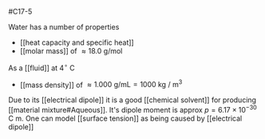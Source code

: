 #C17-5 

Water has a number of properties

- [[heat capacity and specific heat]]
- [[molar mass]] of $\approx 18.0 \text{ g/mol}$

As a [[fluid]] at $4^\circ \text{ C}$
- [[mass density]] of $\approx 1.000 \text{ g/mL} = 1000 \text{ kg / m}^3$

Due to its [[electrical dipole]] it is a good [[chemical solvent]] for producing [[material mixture#Aqueous]]. It's dipole moment is approx $p = 6.17\times10^{-30} \text{ C m}$. One can model [[surface tension]] as being caused by [[electrical dipole]]
